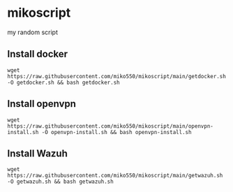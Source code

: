 # mikoscript
my random script

## Install docker
```
wget https://raw.githubusercontent.com/miko550/mikoscript/main/getdocker.sh -O getdocker.sh && bash getdocker.sh
```

## Install openvpn
```
wget https://raw.githubusercontent.com/miko550/mikoscript/main/openvpn-install.sh -O openvpn-install.sh && bash openvpn-install.sh
```

## Install Wazuh
```
wget https://raw.githubusercontent.com/miko550/mikoscript/main/getwazuh.sh -O getwazuh.sh && bash getwazuh.sh
```
